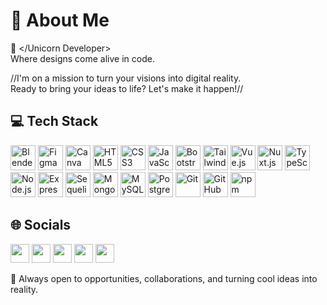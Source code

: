 # 💫 About Me

🦄 </Unicorn Developer>  
Where designs come alive in code.

//I'm on a mission to turn your visions into digital reality.  
Ready to bring your ideas to life? Let's make it happen!//


## 💻 Tech Stack

<p align="left">
  <img src="https://uxwing.com/wp-content/themes/uxwing/download/brands-and-social-media/blender-icon.svg" alt="Blender" width="40" height="40"/>
  <img src="https://uxwing.com/wp-content/themes/uxwing/download/brands-and-social-media/figma-icon.svg" alt="Figma" width="40" height="40"/>
  <img src="https://uxwing.com/wp-content/themes/uxwing/download/brands-and-social-media/canva-icon.svg" alt="Canva" width="40" height="40"/>
  <img src="https://uxwing.com/wp-content/themes/uxwing/download/brands-and-social-media/html5-icon.svg" alt="HTML5" width="40" height="40"/>
  <img src="https://uxwing.com/wp-content/themes/uxwing/download/brands-and-social-media/css3-icon.svg" alt="CSS3" width="40" height="40"/>
  <img src="https://uxwing.com/wp-content/themes/uxwing/download/brands-and-social-media/javascript-icon.svg" alt="JavaScript" width="40" height="40"/>
  <img src="https://uxwing.com/wp-content/themes/uxwing/download/brands-and-social-media/bootstrap-icon.svg" alt="Bootstrap" width="40" height="40"/>
  <img src="https://uxwing.com/wp-content/themes/uxwing/download/brands-and-social-media/tailwind-css-icon.svg" alt="Tailwind CSS" width="40" height="40"/>
  <img src="https://uxwing.com/wp-content/themes/uxwing/download/brands-and-social-media/vue-js-icon.svg" alt="Vue.js" width="40" height="40"/>
  <img src="https://uxwing.com/wp-content/themes/uxwing/download/brands-and-social-media/nuxt-js-icon.svg" alt="Nuxt.js" width="40" height="40"/>
  <img src="https://uxwing.com/wp-content/themes/uxwing/download/brands-and-social-media/typescript-icon.svg" alt="TypeScript" width="40" height="40"/>
  <img src="https://uxwing.com/wp-content/themes/uxwing/download/brands-and-social-media/node-js-icon.svg" alt="Node.js" width="40" height="40"/>
  <img src="https://uxwing.com/wp-content/themes/uxwing/download/brands-and-social-media/express-js-icon.svg" alt="Express.js" width="40" height="40"/>
  <img src="https://uxwing.com/wp-content/themes/uxwing/download/brands-and-social-media/sequelize-icon.svg" alt="Sequelize" width="40" height="40"/>
  <img src="https://uxwing.com/wp-content/themes/uxwing/download/brands-and-social-media/mongodb-icon.svg" alt="MongoDB" width="40" height="40"/>
  <img src="https://uxwing.com/wp-content/themes/uxwing/download/brands-and-social-media/mysql-icon.svg" alt="MySQL" width="40" height="40"/>
  <img src="https://uxwing.com/wp-content/themes/uxwing/download/brands-and-social-media/postgresql-icon.svg" alt="PostgreSQL" width="40" height="40"/>
  <img src="https://uxwing.com/wp-content/themes/uxwing/download/brands-and-social-media/git-icon.svg" alt="Git" width="40" height="40"/>
  <img src="https://uxwing.com/wp-content/themes/uxwing/download/brands-and-social-media/github-icon.svg" alt="GitHub" width="40" height="40"/>
  <img src="https://uxwing.com/wp-content/themes/uxwing/download/brands-and-social-media/npm-icon.svg" alt="npm" width="40" height="40"/>
</p>

## 🌐 Socials

<p align="left">
  <a href="https://linkedin.com/in/joniffer-mandac-53277a284"><img src="https://uxwing.com/wp-content/themes/uxwing/download/brands-and-social-media/linkedin-icon.svg" width="30" /></a>
  <a href="https://facebook.com/joniffer.mandac"><img src="https://uxwing.com/wp-content/themes/uxwing/download/brands-and-social-media/facebook-icon.svg" width="30" /></a>
  <a href="https://instagram.com/jopeeeeeeeeeel"><img src="https://uxwing.com/wp-content/themes/uxwing/download/brands-and-social-media/instagram-icon.svg" width="30" /></a>
  <a href="mailto:your.email@example.com"><img src="https://uxwing.com/wp-content/themes/uxwing/download/brands-and-social-media/gmail-icon.svg" width="30" /></a>
  <a href="https://tiktok.com/@senpaijofiru"><img src="https://uxwing.com/wp-content/themes/uxwing/download/brands-and-social-media/tiktok-icon.svg" width="30" /></a>
</p>


📩 Always open to opportunities, collaborations, and turning cool ideas into reality.
